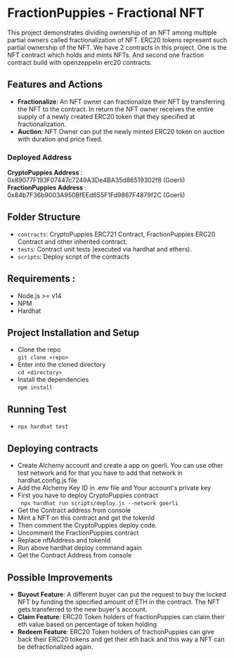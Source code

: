 # FractionPuppies - Fractional NFT

This project demonstrates dividing ownership of an NFT among multiple partial owners called fractionalization of NFT. ERC20 tokens represent such partial ownership of the NFT. We have 2 contracts in this project. One is the NFT contract which holds and mints NFTs. And second one fraction contract build with openzeppelin erc20 contracts.

## Features and Actions

- **Fractionalize**: An NFT owner can fractionalize their NFT by transferring the NFT to the contract. In return the NFT owner receives the entire supply of a newly created ERC20 token that they specified at fractionalization. 
- **Auction**: NFT Owner can put the newly minted ERC20 token on auction with duration and price fixed.


### Deployed Address

**CryptoPuppies Address** : 0x89077F193F07447c7249A3De4BA35d86519302f8 (Goerli) <br>
**FractionPuppies Address** : 0x84b7F36b9003A950BfEEd655F1Fd9867F4879f2C (Goerli)

## Folder Structure
- ``` contracts ```: CryptoPuppies ERC721 Contract, FractionPuppies ERC20 Contract and other inherited contract.
- ``` tests ```: Contract unit tests (executed via hardhat and ethers).
- ``` scripts ```: Deploy script of the contracts


## Requirements :
- Node.js >= v14
- NPM
- Hardhat

## Project Installation and Setup
- Clone the repo <br>
    ```git clone <repo>```
- Enter into the cloned directory <br>
    ```cd <directory>```
- Install the dependencies <br>
    ```npm install```

## Running Test
- ```npx hardhat test```

## Deploying contracts
- Create Alchemy account and create a app on goerli. You can use other test network and for that you have to add that network in hardhat.config.js file
- Add the Alchemy Key ID in .env file and Your account's private key
- First you have to deploy CryptoPuppies contract <br>
    ``` npx hardhat run scripts/deploy.js --network goerli```
- Get the Contract address from console
- Mint a NFT on this contract and get the tokenId
- Then comment the CryptoPuppies deploy code.
- Uncomment the FractionPuppies contract
- Replace nftAddress and tokenId
- Run above hardhat deploy command again
- Get the Contract Address from console


## Possible Improvements
- **Buyout Feature**: A different buyer can put the request to buy the locked NFT by funding the specified amount of ETH in the contract. The NFT gets transferred to the new buyer's account.
- **Claim Feature**: ERC20 Token holders of fractionPuppies can claim their eth value based on percentage of token holding
- **Redeem Feature**:  ERC20 Token holders of fractionPuppies can give back their ERC20 tokens and get their eth back and this way a NFT can be defractionalized again.

